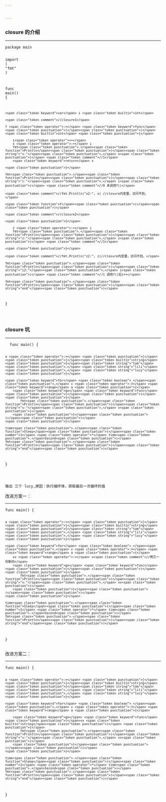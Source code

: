 ```yaml
---


---
```


<h3 id="closure-的介绍">closure 的介绍</h3>
<hr>
<pre class=" language-go"><code class="prism  language-go"><span class="token keyword">package</span> main

<span class="token keyword">import</span> <span class="token punctuation">(</span>
	<span class="token string">"fmt"</span>
<span class="token punctuation">)</span>

<span class="token keyword">func</span> <span class="token function">main</span><span class="token punctuation">(</span><span class="token punctuation">)</span> <span class="token punctuation">{</span>

	<span class="token keyword">var</span> i <span class="token builtin">int</span>

	<span class="token comment">//closure1</span>

	f <span class="token operator">:=</span> <span class="token keyword">func</span><span class="token punctuation">(</span><span class="token punctuation">)</span> <span class="token builtin">int</span> <span class="token punctuation">{</span>

		i<span class="token operator">++</span>
		x <span class="token operator">:=</span> i
		fmt<span class="token punctuation">.</span><span class="token function">Println</span><span class="token punctuation">(</span><span class="token string">"x:"</span><span class="token punctuation">,</span> x<span class="token punctuation">)</span> <span class="token comment">//1</span>
		<span class="token keyword">return</span> x

	<span class="token punctuation">}</span>

	fmt<span class="token punctuation">.</span><span class="token function">Println</span><span class="token punctuation">(</span><span class="token string">"i:"</span><span class="token punctuation">,</span> i<span class="token punctuation">)</span> <span class="token comment">//0 未调用f()</span>

	<span class="token comment">//fmt.Println("x2:", x) //closure内变量，访问不到。</span>

	<span class="token function">f</span><span class="token punctuation">(</span><span class="token punctuation">)</span>

	<span class="token comment">//closure2</span>

	<span class="token punctuation">{</span>

		z <span class="token operator">:=</span> i
		fmt<span class="token punctuation">.</span><span class="token function">Println</span><span class="token punctuation">(</span><span class="token string">"z:"</span><span class="token punctuation">,</span> z<span class="token punctuation">)</span> <span class="token comment">//1</span>

	<span class="token punctuation">}</span>

	<span class="token comment">//fmt.Println("z2:", z)//closure内变量，访问不到。</span>

	fmt<span class="token punctuation">.</span><span class="token function">Println</span><span class="token punctuation">(</span><span class="token string">"i2:"</span><span class="token punctuation">,</span> i<span class="token punctuation">)</span> <span class="token comment">//1 调用f()后i++</span>

	fmt<span class="token punctuation">.</span><span class="token function">Println</span><span class="token punctuation">(</span><span class="token string">"end"</span><span class="token punctuation">)</span>

<span class="token punctuation">}</span>


</code></pre>
<h3 id="closure-坑">closure 坑</h3>
<hr>
<pre class=" language-go"><code class="prism  language-go">  <span class="token keyword">func</span> <span class="token function">main</span><span class="token punctuation">(</span><span class="token punctuation">)</span> <span class="token punctuation">{</span>

	a <span class="token operator">:=</span> <span class="token punctuation">[</span><span class="token punctuation">]</span><span class="token builtin">string</span><span class="token punctuation">{</span><span class="token string">"tom"</span><span class="token punctuation">,</span> <span class="token string">"lili"</span><span class="token punctuation">,</span> <span class="token string">"lucy"</span><span class="token punctuation">}</span>

	<span class="token keyword">for</span> <span class="token boolean">_</span><span class="token punctuation">,</span> v <span class="token operator">:=</span> <span class="token keyword">range</span> a <span class="token punctuation">{</span>
		<span class="token keyword">go</span> <span class="token keyword">func</span><span class="token punctuation">(</span><span class="token punctuation">)</span> <span class="token punctuation">{</span>
			fmt<span class="token punctuation">.</span><span class="token function">Println</span><span class="token punctuation">(</span><span class="token string">"v:"</span><span class="token punctuation">,</span> v<span class="token punctuation">)</span>
		<span class="token punctuation">}</span><span class="token punctuation">(</span><span class="token punctuation">)</span>
	<span class="token punctuation">}</span>

	time<span class="token punctuation">.</span><span class="token function">Sleep</span><span class="token punctuation">(</span><span class="token number">1</span> <span class="token operator">*</span> time<span class="token punctuation">.</span>Second<span class="token punctuation">)</span>
	fmt<span class="token punctuation">.</span><span class="token function">Println</span><span class="token punctuation">(</span><span class="token string">"end"</span><span class="token punctuation">)</span>

<span class="token punctuation">}</span>

</code></pre>
<p><code>输出 三个 lucy,原因：执行循环体，获取最后一次循环的值</code></p>
<p>改进方案一：</p>
<hr>
<pre class=" language-go"><code class="prism  language-go"><span class="token keyword">func</span> <span class="token function">main</span><span class="token punctuation">(</span><span class="token punctuation">)</span> <span class="token punctuation">{</span>

	a <span class="token operator">:=</span> <span class="token punctuation">[</span><span class="token punctuation">]</span><span class="token builtin">string</span><span class="token punctuation">{</span><span class="token string">"tom"</span><span class="token punctuation">,</span> <span class="token string">"lili"</span><span class="token punctuation">,</span> <span class="token string">"lucy"</span><span class="token punctuation">}</span>

	<span class="token keyword">for</span> <span class="token boolean">_</span><span class="token punctuation">,</span> v <span class="token operator">:=</span> <span class="token keyword">range</span> a <span class="token punctuation">{</span>
		vv <span class="token operator">:=</span> v<span class="token comment">//拷贝一份新的</span>
		<span class="token keyword">go</span> <span class="token keyword">func</span><span class="token punctuation">(</span><span class="token punctuation">)</span> <span class="token punctuation">{</span>
			fmt<span class="token punctuation">.</span><span class="token function">Println</span><span class="token punctuation">(</span><span class="token string">"v:"</span><span class="token punctuation">,</span> vv<span class="token punctuation">)</span>
		<span class="token punctuation">}</span><span class="token punctuation">(</span><span class="token punctuation">)</span>
	<span class="token punctuation">}</span>

	time<span class="token punctuation">.</span><span class="token function">Sleep</span><span class="token punctuation">(</span><span class="token number">1</span> <span class="token operator">*</span> time<span class="token punctuation">.</span>Second<span class="token punctuation">)</span>
	fmt<span class="token punctuation">.</span><span class="token function">Println</span><span class="token punctuation">(</span><span class="token string">"end"</span><span class="token punctuation">)</span>

<span class="token punctuation">}</span>
</code></pre>
<p>改进方案二：</p>
<hr>
<pre class=" language-go"><code class="prism  language-go"><span class="token keyword">func</span> <span class="token function">main</span><span class="token punctuation">(</span><span class="token punctuation">)</span> <span class="token punctuation">{</span>

	a <span class="token operator">:=</span> <span class="token punctuation">[</span><span class="token punctuation">]</span><span class="token builtin">string</span><span class="token punctuation">{</span><span class="token string">"tom"</span><span class="token punctuation">,</span> <span class="token string">"lili"</span><span class="token punctuation">,</span> <span class="token string">"lucy"</span><span class="token punctuation">}</span>

	<span class="token keyword">for</span> <span class="token boolean">_</span><span class="token punctuation">,</span> v <span class="token operator">:=</span> <span class="token keyword">range</span> a <span class="token punctuation">{</span>

		<span class="token keyword">go</span> <span class="token keyword">func</span><span class="token punctuation">(</span>vv <span class="token builtin">string</span><span class="token punctuation">)</span> <span class="token punctuation">{</span>
			fmt<span class="token punctuation">.</span><span class="token function">Println</span><span class="token punctuation">(</span><span class="token string">"v:"</span><span class="token punctuation">,</span> vv<span class="token punctuation">)</span>
		<span class="token punctuation">}</span><span class="token punctuation">(</span>v<span class="token punctuation">)</span>
	<span class="token punctuation">}</span>

	time<span class="token punctuation">.</span><span class="token function">Sleep</span><span class="token punctuation">(</span><span class="token number">1</span> <span class="token operator">*</span> time<span class="token punctuation">.</span>Second<span class="token punctuation">)</span>
	fmt<span class="token punctuation">.</span><span class="token function">Println</span><span class="token punctuation">(</span><span class="token string">"end"</span><span class="token punctuation">)</span>

<span class="token punctuation">}</span>
</code></pre>

